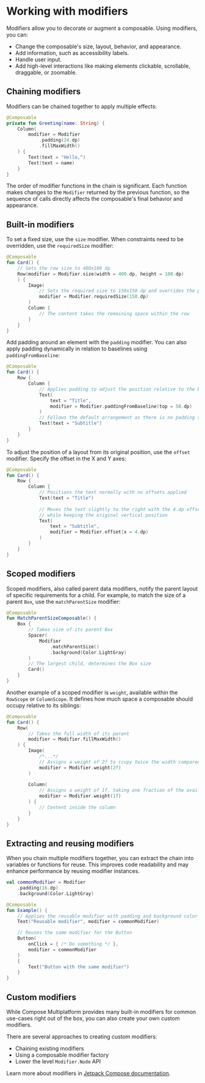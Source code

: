# Working with modifiers

Modifiers allow you to decorate or augment a composable. Using modifiers, you can:

* Change the composable's size, layout, behavior, and appearance.
* Add information, such as accessibility labels.
* Handle user input.
* Add high-level interactions like making elements clickable, scrollable, draggable, or zoomable.

## Chaining modifiers 

Modifiers can be chained together to apply multiple effects:

```kotlin
@Composable
private fun Greeting(name: String) {
    Column(
        modifier = Modifier
            .padding(24.dp)
            .fillMaxWidth()
    ) {
        Text(text = "Hello,")
        Text(text = name)
    }
}
```

The order of modifier functions in the chain is significant. Each function makes changes to the `Modifier` returned by 
the previous function, so the sequence of calls directly affects the composable's final behavior and appearance.

## Built-in modifiers

To set a fixed size, use the `size` modifier. When constraints need to be overridden, use the `requiredSize` modifier:

```kotlin
@Composable
fun Card() {
    // Sets the row size to 400x100 dp
    Row(modifier = Modifier.size(width = 400.dp, height = 100.dp)
    ) {
        Image(
            // Sets the required size to 150x150 dp and overrides the parent`s 100 dp limit
            modifier = Modifier.requiredSize(150.dp)
        )
        Column {
            // The content takes the remaining space within the row
        }
    }
}
```

Add padding around an element with the `padding` modifier. You can also apply padding dynamically in relation to 
baselines using `paddingFromBaseline`:

```kotlin
@Composable
fun Card() {
    Row {
        Column {
            // Applies padding to adjust the position relative to the baseline
            Text(
                text = "Title",
                modifier = Modifier.paddingFromBaseline(top = 50.dp)
            )
            // Follows the default arrangement as there is no padding specified
            Text(text = "Subtitle")
        }
    }
}
```

To adjust the position of a layout from its original position, use the `offset` modifier. Specify the offset in the X and Y axes:

```kotlin
@Composable
fun Card() {
    Row {
        Column {
            // Positions the text normally with no offsets applied
            Text(text = "Title")
            
            // Moves the text slightly to the right with the 4.dp offset along the X-axis,
            // while keeping the original vertical position
            Text(
                text = "Subtitle",
                modifier = Modifier.offset(x = 4.dp)
            )
        }
    }
}
```

## Scoped modifiers

Scoped modifiers, also called parent data modifiers, notify the parent layout of specific requirements for a child.
For example, to match the size of a parent `Box`, use the `matchParentSize` modifier:

```kotlin
@Composable
fun MatchParentSizeComposable() {
    Box {
        // Takes size of its parent Box
        Spacer(
            Modifier
                .matchParentSize() 
                .background(Color.LightGray)
        )
        // The largest child, determines the Box size
        Card()
    }
}
```

Another example of a scoped modifier is `weight`, available within the `RowScope` or `ColumnScope`. 
It defines how much space a composable should occupy relative to its siblings:

```kotlin
@Composable
fun Card() {
    Row(
        // Takes the full width of its parent
        modifier = Modifier.fillMaxWidth() 
    ) {
        Image(
            /*...*/
            // Assigns a weight of 2f to ccupy twice the width compared to the Column
            modifier = Modifier.weight(2f) 
        )
        
        Column(
            // Assigns a weight of 1f, taking one fraction of the available space
            modifier = Modifier.weight(1f)
        ) {
            // Content inside the column
        }
    }
}
```

## Extracting and reusing modifiers 

When you chain multiple modifiers together, you can extract the chain into variables or functions for reuse. 
This improves code readability and may enhance performance by reusing modifier instances.

```kotlin
val commonModifier = Modifier
    .padding(16.dp)
    .background(Color.LightGray)

@Composable
fun Example() {
    // Applies the reusable modifier with padding and background color
    Text("Reusable modifier", modifier = commonModifier)

    // Reuses the same modifier for the Button
    Button(
        onClick = { /* Do something */ },
        modifier = commonModifier
    )
    {
        Text("Button with the same modifier")
    }
}
```

## Custom modifiers

While Compose Multiplatform provides many built-in modifiers for common use-cases right out of the box, you can also 
create your own custom modifiers.

There are several approaches to creating custom modifiers:

* Chaining existing modifiers
* Using a composable modifier factory
* Lower the level `Modifier.Node` API 

Learn more about modifiers in [Jetpack Compose documentation](https://developer.android.com/develop/ui/compose/modifiers).
